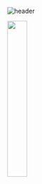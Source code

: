 <!-- [![Hits](https://hits.seeyoufarm.com/api/count/incr/badge.svg?url=https%3A%2F%2Fgithub.com%2FYaerhee%2Fyaerhee&count_bg=%23C3A2D5&title_bg=%23945D9C&icon=&icon_color=%23E7E7E7&title=Yaerhee%27s+visitors&edge_flat=false)](https://hits.seeyoufarm.com) -->
<!-- [![solved.ac 프로필](http://mazassumnida.wtf/api/mini/generate_badge?boj=yaerhee)](https://solved.ac/yaerhee) -->
![header](https://capsule-render.vercel.app/api?type=waving&color=gradient&section=header&height=270&section=header&text=Yaerhee%20Lee&fontSize=90&fontAlignY=45&desc=an%20enthusiastic%20newbie%20developer&descSize=20&animation=fadeIn)
<!-- ![walkcyclevector24_dribbble](https://user-images.githubusercontent.com/67736825/191051389-50cc57ef-4d9d-40bb-aaf5-ac714f2ab64d.gif) -->
<img src="https://user-images.githubusercontent.com/67736825/191051389-50cc57ef-4d9d-40bb-aaf5-ac714f2ab64d.gif" width="30%" height="30%">
